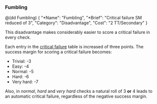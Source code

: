 ### Fumbling

@(dd Fumbling)
{ 
  "*Name": "Fumbling",
  "*Brief": "Critical failure SM reduced of 3",
  "Category": "Disadvantage",
  "Cost": "2 TT/Secondary"
}

This disadvantage makes considerably easier to score a critical failure
in every check.

Each entry in the [critical failure]($RulebookAddress#critical-results) 
table is increased of three points. The success margin for scoring
a critical failure becomes:

* Trivial: -3
* Easy: -4
* Normal: -5
* Hard: -6
* Very hard: -7

Also, in *normal*, *hard* and *very hard* checks a natural roll of 3 **or** 4 leads to 
an automatic critical failure, regardless of the negative success margin.


